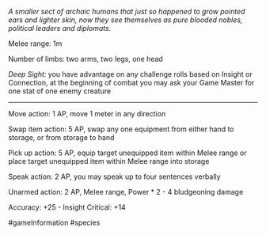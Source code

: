*A smaller sect of archaic humans that just so happened to grow pointed ears and lighter skin, now they see themselves as pure blooded nobles, political leaders and diplomats.*

Melee range: 1m

Number of limbs: two arms, two legs, one head

*Deep Sight:* you have advantage on any challenge rolls based on Insight or Connection, at the beginning of combat you may ask your Game Master for one stat of one enemy creature

---

Move action: 1 AP, move 1 meter in any direction

Swap item action: 5 AP, swap any one equipment from either hand to storage, or from storage to hand

Pick up action: 5 AP, equip target unequipped item within Melee range or place target unequipped item within Melee range into storage

Speak action: 2 AP, you may speak up to four sentences verbally

Unarmed action: 2 AP, Melee range, Power * 2 - 4 bludgeoning damage

Accuracy: +25 - Insight
Critical: +14

#gameInformation #species